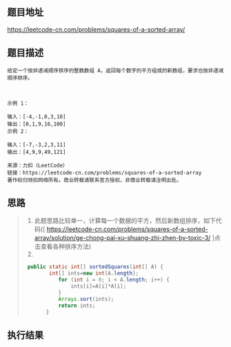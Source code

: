 ## 题目地址

 https://leetcode-cn.com/problems/squares-of-a-sorted-array/ 

## 题目描述

```
给定一个按非递减顺序排序的整数数组 A，返回每个数字的平方组成的新数组，要求也按非递减顺序排序。

 

示例 1：

输入：[-4,-1,0,3,10]
输出：[0,1,9,16,100]
示例 2：

输入：[-7,-3,2,3,11]
输出：[4,9,9,49,121]

来源：力扣（LeetCode）
链接：https://leetcode-cn.com/problems/squares-of-a-sorted-array
著作权归领扣网络所有。商业转载请联系官方授权，非商业转载请注明出处。
```

## 思路

> 1. 此题思路比较单一，计算每一个数据的平方，然后新数组排序，如下代码([ https://leetcode-cn.com/problems/squares-of-a-sorted-array/solution/ge-chong-pai-xu-shuang-zhi-zhen-by-toxic-3/ ]点击查看各种排序方法)
>2. 
> 
>```java
>  public static int[] sortedSquares(int[] A) {
>         int[] ints=new int[A.length];
>            for (int i = 0; i < A.length; i++) {
>                ints[i]=A[i]*A[i];
>            }
>            Arrays.sort(ints);
>            return ints;
>        }
>    ```

## 执行结果

